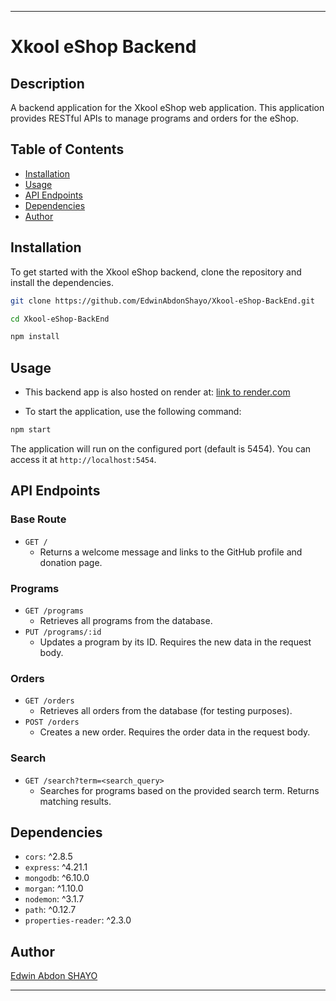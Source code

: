 *****************************************
# Xkool eShop Backend

## Description
A backend application for the Xkool eShop web application. This application provides RESTful APIs to manage programs and orders for the eShop.

## Table of Contents
- [Installation](#installation)
- [Usage](#usage)
- [API Endpoints](#api-endpoints)
- [Dependencies](#dependencies)
- [Author](#author)

## Installation
To get started with the Xkool eShop backend, clone the repository and install the dependencies.

```bash
git clone https://github.com/EdwinAbdonShayo/Xkool-eShop-BackEnd.git

cd Xkool-eShop-BackEnd

npm install
```
## Usage

- This backend app is also hosted on render at:
[link to render.com](https://xkool-eshop-backend.onrender.com/)

- To start the application, use the following command:

```bash
npm start
```

The application will run on the configured port (default is 5454). You can access it at `http://localhost:5454`.

## API Endpoints
### Base Route
- `GET /`
    - Returns a welcome message and links to the GitHub profile and donation page.
### Programs
- `GET /programs`
    - Retrieves all programs from the database.
- `PUT /programs/:id`
    - Updates a program by its ID. Requires the new data in the request body.
### Orders
- `GET /orders`
    - Retrieves all orders from the database (for testing purposes).
- `POST /orders`
    - Creates a new order. Requires the order data in the request body.
### Search
- `GET /search?term=<search_query>`
    - Searches for programs based on the provided search term. Returns matching results.
## Dependencies
- `cors`: ^2.8.5
- `express`: ^4.21.1
- `mongodb`: ^6.10.0
- `morgan`: ^1.10.0
- `nodemon`: ^3.1.7
- `path`: ^0.12.7
- `properties-reader`: ^2.3.0
## Author
[Edwin Abdon SHAYO](https://edwinshayo.com)

*************************************